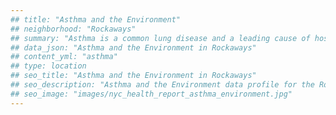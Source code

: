 ```yaml
---
## title: "Asthma and the Environment"
## neighborhood: "Rockaways"
## summary: "Asthma is a common lung disease and a leading cause of hospitalizations for children under 15 years old. This report provides a summary of asthma indicators by neighborhood. It also describes housing and neighborhood characteristics that can make asthma worse."
## data_json: "Asthma and the Environment in Rockaways"
## content_yml: "asthma"
## type: location
## seo_title: "Asthma and the Environment in Rockaways"
## seo_description: "Asthma and the Environment data profile for the Rockaways neighborhood of NYC."
## seo_image: "images/nyc_health_report_asthma_environment.jpg"
---
```

